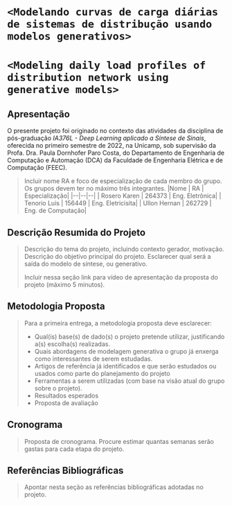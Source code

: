 # `<Modelando curvas de carga diárias de sistemas de distribução usando modelos generativos>`
# `<Modeling daily load profiles of distribution network using generative models>`

## Apresentação

O presente projeto foi originado no contexto das atividades da disciplina de pós-graduação *IA376L - Deep Learning aplicado a Síntese de Sinais*, 
oferecida no primeiro semestre de 2022, na Unicamp, sob supervisão da Profa. Dra. Paula Dornhofer Paro Costa, do Departamento de Engenharia de Computação e Automação (DCA) da Faculdade de Engenharia Elétrica e de Computação (FEEC).

> Incluir nome RA e foco de especialização de cada membro do grupo. Os grupos devem ter no máximo três integrantes.
> |Nome  | RA | Especialização|
> |--|--|--|
> | Rosero Karen  | 264373  | Eng. Eletrônica|
> | Tenorio Luis  | 156449  | Eng. Eletricisita|
> | Ullon Hernan  | 262729  | Eng. de Computação|


## Descrição Resumida do Projeto
> Descrição do tema do projeto, incluindo contexto gerador, motivação.
> Descrição do objetivo principal do projeto.
> Esclarecer qual será a saída do modelo de síntese, ou generativo.
> 
> Incluir nessa seção link para vídeo de apresentação da proposta do projeto (máximo 5 minutos).

## Metodologia Proposta
> Para a primeira entrega, a metodologia proposta deve esclarecer:
> * Qual(is) base(s) de dado(s) o projeto pretende utilizar, justificando a(s) escolha(s) realizadas.
> * Quais abordagens de modelagem generativa o grupo já enxerga como interessantes de serem estudadas.
> * Artigos de referência já identificados e que serão estudados ou usados como parte do planejamento do projeto
> * Ferramentas a serem utilizadas (com base na visão atual do grupo sobre o projeto).
> * Resultados esperados
> * Proposta de avaliação

## Cronograma
> Proposta de cronograma. Procure estimar quantas semanas serão gastas para cada etapa do projeto.

## Referências Bibliográficas
> Apontar nesta seção as referências bibliográficas adotadas no projeto.
